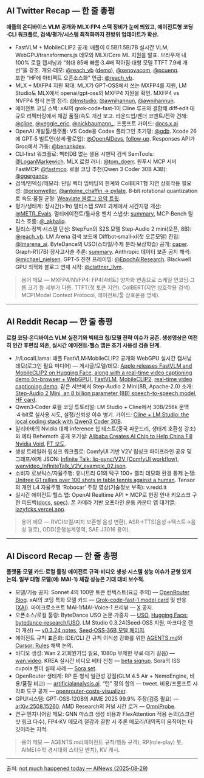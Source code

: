 ## AI Twitter Recap — 한 줄 총평
**애플의 온디바이스 VLM 공개와 MLX·FP4 스택 정비가 눈에 띄었고, 에이전트형 코딩·CLI 워크플로, 검색/평가/시스템 최적화까지 전방위 업데이트가 확산.**

- FastVLM + MobileCLIP2 공개: 애플이 0.5B/1.5B/7B 실시간 VLM, WebGPU/transformers.js 데모와 MLX/Core ML 지원을 발표. 브라우저 내 100% 로컬 캡셔닝과 “최대 85배 빠름·3.4배 작아짐·대형 모델 TTFT 7.9배 개선”을 강조. 개요·데모: [@reach_vb](https://x.com/reach_vb/status/1961471154197053769) ([demo](https://x.com/reach_vb/status/1961471503267979699)), [@xenovacom](https://x.com/xenovacom/status/1961454543503344036), [@pcuenq](https://x.com/pcuenq/status/1961464859465269757).  
  또한 “HF에 아티팩트 오픈소스화” 언급: [@reach_vb](https://x.com/reach_vb/status/1961481909181075961).
- MLX + MXFP4 지원 확대: MLX가 GPT‑OSS에서 쓰는 MXFP4를 지원, LM Studio도 MLX에서 openai/gpt‑oss의 MXFP4 지원을 확인. MXFP4 vs NVFP4 형식 논쟁 정리: [@lmstudio](https://x.com/lmstudio/status/1961508941852283016), [@awnihannun](https://x.com/awnihannun/status/1961500133990043967), [@awnihannun](https://x.com/awnihannun/status/1961484829037330612).
- 에이전트 코딩 스택: xAI의 grok‑code‑fast‑1이 Cline 루프와 결합해 diff‑edit·대규모 리팩터링에서 체감 품질/속도 개선 보고. 라운드업/벤더 코멘트/전략 견해: [@cline](https://x.com/cline/status/1961488289803939915), [@veggie_eric](https://x.com/veggie_eric/status/1961474457295622515), [@nickbaumann_](https://x.com/nickbaumann_/status/1961539461860487664). 프롬프트 가이드: [docs.x.ai](https://docs.x.ai/).
- OpenAI 개발툴/플랫폼: VS Code용 Codex 플러그인 초기평: [@gdb](https://x.com/gdb/status/1961349040056000719). Xcode 26에 GPT‑5 빌트인(상세·팔로업): [@OpenAIDevs](https://x.com/OpenAIDevs/status/1961557515331862853), [follow‑up](https://x.com/OpenAIDevs/status/1961557516753752461). Responses API가 Groq에서 가동: [@benankdev](https://x.com/benankdev/status/1961444239327240500).
- CLI‑first 워크플로: 벡터DB 없는 셸용 시맨틱 검색 SemTools: [@LoganMarkewich](https://x.com/LoganMarkewich/status/1961448960184520945). MLX 로컬 러너: [@tom_doerr](https://x.com/tom_doerr/status/1961309536406392877). 원푸시 MCP 서버 FastMCP: [@fastmcp](https://x.com/fastmcp/status/1961436552057278512). 로컬 코딩 추천(Qwen 3 Coder 30B A3B): [@ggerganov](https://x.com/ggerganov/status/1961471397428883882).
- 검색/인덱싱/메모리: 단일 벡터 임베딩의 한계와 ColBERT형 지연 상호작용 필요성: [@orionweller](https://x.com/orionweller/status/1961436569409331579), [@antoine_chaffin → pylate](https://x.com/antoine_chaffin/status/1961340768544510392). 8‑bit rotational quantization로 속도·품질 균형: [Weaviate 블로그 요약 트윗](https://x.com/dl_weekly/status/1961413948877553899).
- 평가/생태계: 장시간(>1h) 멀티스텝 SWE 과제에서 시간지평 개선: [@METR_Evals](https://x.com/METR_Evals/status/1961527692072993272). 멀티에이전트/툴사용 벤치 스냅샷: [summary](https://x.com/teortaxesTex/status/1961298849047117832), MCP‑Bench 릴리스 흐름: [@_akhaliq](https://x.com/_akhaliq/status/1961456699564294651).
- 릴리스·정책·시스템 단신: StepFun의 S2S 모델 Step‑Audio 2 mini(오픈, 8B): [@reach_vb](https://x.com/reach_vb/status/1961414067668558319). LM Arena 검색 보드에 Diffbot‑small‑xl(첫 오픈모델) 진입: [@lmarena_ai](https://x.com/lmarena_ai/status/1961526740754616545). ByteDance의 USO(스타일/주제 분리·보상학습) 공개: [paper](https://x.com/_akhaliq/status/1961455755111842126). Graph‑R1(7B) 장사고사슬 추론: [summary](https://x.com/papers_anon/status/1961385914040766712). Anthropic 데이터 보존 공지 해석: [@michael_nielsen](https://x.com/michael_nielsen/status/1961439837791367501). GPT‑5 진전 프레이밍: [@EpochAIResearch](https://x.com/EpochAIResearch/status/1961524635398529209). Blackwell GPU 최적화 블로그 연재 시작: [@clattner_llvm](https://x.com/clattner_llvm/status/1961491323875455029).

> 용어 메모 — MXFP4/NVFP4: FP4(4비트) 양자화 변종으로 스케일 인코딩·그룹 크기 등 세부가 다름. TTFT(첫 토큰 지연). ColBERT(지연 상호작용 검색). MCP(Model Context Protocol, 에이전트/툴 상호운용 명세).

---

## AI Reddit Recap — 한 줄 총평
**로컬 코딩·온디바이스 VLM 실전기와 빅테크 칩/모델 전략 이슈가 공존. 생성영상은 여전히 인간 후편집 의존, 실시간 에이전트·헬스 앱은 초기 사용성 검증 단계.**

- /r/LocalLlama: 애플 FastVLM·MobileCLIP2 공개와 WebGPU 실시간 캡셔닝 데모(로그인 필요 미디어) — 게시글/모델/데모: [Apple releases FastVLM and MobileCLIP2 on Hugging Face, along with a real-time video captioning demo (in-browser + WebGPU)](https://www.reddit.com/r/LocalLLaMA/comments/1n3b13b/apple_releases_fastvlm_and_mobileclip2_on_hugging/), [FastVLM](https://huggingface.co/collections/apple/fastvlm-68ac97b9cd5cacefdd04872e), [MobileCLIP2](https://huggingface.co/collections/apple/mobileclip2-68ac947dcb035c54bcd20c47), [real-time video captioning demo](https://huggingface.co/spaces/apple/fastvlm-webgpu). 같은 서브에서 Step‑Audio 2 Mini(8B, Apache‑2.0) 소개: [Step-Audio 2 Mini, an 8 billion parameter (8B) speech-to-speech model](https://www.reddit.com/r/LocalLLaMA/comments/1n3fcyf/stepaudio_2_mini_an_8_billion_parameter_8b/), [HF card](https://huggingface.co/stepfun-ai/Step-Audio-2-mini?utm_source=perplexity).
- Qwen3‑Coder 로컬 코딩 튜토리얼: LM Studio + Cline에서 30B/256k 문맥·4‑bit로 실사용 시도, 설정/신뢰성 이슈 병기. 가이드: [Cline + LM Studio: the local coding stack with Qwen3 Coder 30B](https://cline.bot/blog/local-models).
- 알리바바의 Nvidia 대체 inference 칩 테스트(중국 파운드리, 생태계 호환성 강조)와 메타 Behemoth 공개 포기설: [Alibaba Creates AI Chip to Help China Fill Nvidia Void](https://www.reddit.com/r/LocalLLaMA/comments/1n35bwe/alibaba_creates_ai_chip_to_help_china_fill_nvidia/), [FT 보도](https://www.ft.com/content/feccb649-ce95-43d2-b30a-057d64b38cdf).
- 생성 트레일러·립싱크 워크플로: ComfyUI 기반 V2V 립싱크 파이프라인 공유 및 그래프/예제 JSON: [Infinite Talk: lip-sync/V2V (ComfyUI workflow)](https://github.com/bluespork/InfiniteTalk-ComfyUI-workflows/blob/main/InfiniteTalk-V2V.json), [wanvideo_InfiniteTalk_V2V_example_02.json](https://github.com/kijai/ComfyUI-WanVideoWrapper/blob/main/example_workflows/wanvideo_InfiniteTalk_V2V_example_02.json).
- 소비자 로보틱스/자율주행: 유니트리 G1의 탁구 100+ 랠리 데모와 환경 통제 논쟁: [Unitree G1 rallies over 100 shots in table tennis against a human](https://v.redd.it/v90xos401vlf1). Tensor의 개인 L4 자율주행 ‘Robocar’ 주장 영상(기술정보 부족): v.redd.it
- 실시간 에이전트·헬스 앱: OpenAI Realtime API + MCP로 현장 안내 키오스크 구현 피드백([docs](https://platform.openai.com/docs/guides/realtime), [spec](https://modelcontextprotocol.io/)). 폰 카메라 기반 오프라인 운동 카운터 앱 대기열: [lazyfcks.vercel.app](https://lazyfcks.vercel.app/).

> 용어 메모 — RVC(보컬/피치 보존형 음성 변환), ASR→TTS(음성→텍스트→음성 경로), ODD(운행설계영역, SAE J3016 용어).

---

## AI Discord Recap — 한 줄 총평
**플랫폼·모델 카드·로컬 툴링·에이전트 규격·비디오 생성·시스템 성능 이슈가 균형 있게 논의. 일부 대형 모델(예: MAI‑1) 체감 성능은 기대 대비 보수적.**

- 모델/기능 공지: Sonnet 4의 100만 토큰 컨텍스트(요금 주의) — [OpenRouter Blog](https://blog.openrouter.ai/). xAI의 코딩 특화 모델 카드 — [Grok-code-fast-1 model card](https://data.x.ai/2025-08-26-grok-code-fast-1-model-card.pdf) 및 반응([XAI](https://x.com/xai/status/1961129789944627207)). 마이크로소프트 MAI‑1/MAI‑Voice‑1 프리뷰 — [X](https://xcancel.com) 공지.
- 오픈소스/로컬 툴링: ByteDance USO 논문·가중치 — [USO](https://ar5iv.org/abs/2508.18966), [Hugging Face: bytedance-research/USO](https://huggingface.co/bytedance-research/USO). LM Studio 0.3.24(Seed‑OSS 지원, 마크다운 렌더 개선) — [v0.3.24 notes](https://lmstudio.ai/blog/lmstudio-v0.3.24), [Seed‑OSS‑36B 모델 페이지](https://lmstudio.ai/models/bytedance/seed-oss-36b).
- 에이전트 규칙 표준화: IDE/CLI 간 규칙 이식성 강화를 위한 [AGENTS.md](https://agents.md/)와 [Cursor: Rules](https://docs.cursor.com/en/context/rules) 채택 논의.
- 비디오 생성: Wan 2.2(회원가입 필요, 1080p 무제한 무료·대기 길음) — [wan.video](https://wan.video/). KREA 실시간 비디오 베타 신청 — [beta signup](https://xcancel.com). Sora의 ISS cupola 렌더 실패 사례 — [Sora set](https://sora.chatgpt.com/g/gen_01k3vaykzheawrfqfca1v2pjhjor).
- OpenRouter 생태계: RP 톤·형식 일관성 강점(GLM 4.5 Air + NemoEngine, 비용/품질 비교) — [artificialanalysis.ai](https://x.com/pingToven/status/1961154564088078382). “턴” 정의 합의 — tweet. 비용/프롬프트 시각화 도구 공개 — [openrouter-costs-visualizer](https://github.com/lorenzozane/openrouter-costs-visualizer).
- GPU/시스템: GPT‑OSS‑120B의 AIME 2025 99.9% 주장(검증 필요) — [arXiv:2508.15260](https://ar5iv.org/html/2508.15260v1). AMD Research의 커널 시간 로거 — [OmniProbe](https://github.com/amdresearch/omniprobe).
- 연구·엔지니어링 메모: GNN 마스크 생성 비용과 FlexAttention 적용 논의(스크린샷 링크 다수), FP4·KV 메모리 절감과 결합 시 추론 메모리/대역폭이 움직이는 타깃이라는 지적.

> 용어 메모 — AGENTS.md(에이전트 규칙/행동 규격), RP(role‑play) 봇, AIME(수학 경시대회 스타일 벤치), KV 캐시.

---

출처: [not much happened today — AINews (2025‑08‑29)](https://news.smol.ai/issues/25-08-29-not-much)